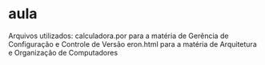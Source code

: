# aula
Arquivos utilizados:
calculadora.por para a matéria de Gerência de Configuração e Controle de Versão
eron.html para a matéria de Arquitetura e Organização de Computadores
